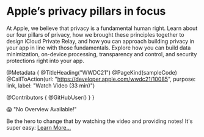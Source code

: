 # Apple’s privacy pillars in focus

At Apple, we believe that privacy is a fundamental human right. Learn about our four pillars of privacy, how we brought these principles together to design iCloud Private Relay, and how you can approach building privacy in your app in line with those fundamentals. Explore how you can build data minimization, on-device processing, transparency and control, and security protections right into your app.

@Metadata {
   @TitleHeading("WWDC21")
   @PageKind(sampleCode)
   @CallToAction(url: "https://developer.apple.com/wwdc21/10085", purpose: link, label: "Watch Video (33 min)")

   @Contributors {
      @GitHubUser(<replace this with your GitHub handle>)
   }
}

😱 "No Overview Available!"

Be the hero to change that by watching the video and providing notes! It's super easy:
 [Learn More…](https://wwdcnotes.github.io/WWDCNotes/documentation/wwdcnotes/contributing)

